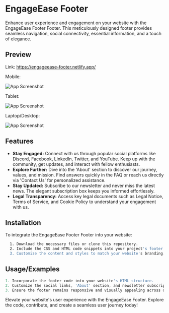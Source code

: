 
# EngageEase Footer

Enhance user experience and engagement on your website with the EngageEase Footer Footer. This meticulously designed footer provides seamless navigation, social connectivity, essential information, and a touch of elegance.


## Preview

Link: https://engageease-footer.netlify.app/

Mobile:

![App Screenshot](https://i.imgur.com/XcXVydg.jpg)

Tablet:

![App Screenshot](https://i.imgur.com/peqi3my.jpg)

Laptop/Desktop:

![App Screenshot](https://i.imgur.com/u0NnS6A.jpg)


## Features

- **Stay Engaged:** Connect with us through popular social platforms like Discord, Facebook, LinkedIn, Twitter, and YouTube. Keep up with the community, get updates, and interact with fellow enthusiasts.
- **Explore Further:** Dive into the 'About' section to discover our journey, values, and mission. Find answers quickly in the FAQ or reach us directly via 'Contact Us' for personalized assistance.
- **Stay Updated:** Subscribe to our newsletter and never miss the latest news. The elegant subscription box keeps you informed effortlessly.
- **Legal Transparency:** Access key legal documents such as Legal Notice, Terms of Service, and Cookie Policy to understand your engagement with us.


## Installation

To integrate the EngageEase Footer Footer into your website:

```bash
  1. Download the necessary files or clone this repository.
  2. Include the CSS and HTML code snippets into your project's footer section.
  3. Customize the content and styles to match your website's branding.
```
    
## Usage/Examples

```javascript
1. Incorporate the footer code into your website's HTML structure.
2. Customize the social links, 'About' section, and newsletter subscription box as needed.
3. Ensure the footer remains responsive and visually appealing across devices.
```


Elevate your website's user experience with the EngageEase Footer. Explore the code, contribute, and create a seamless user journey today!
